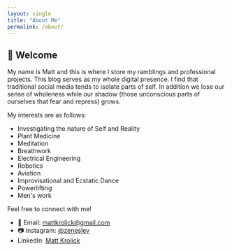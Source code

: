 ```yaml
---
layout: single
title: "About Me"
permalink: /about/
---
```


## 👋 Welcome

My name is Matt and this is where I store my ramblings and professional projects. This blog serves as my whole digital presence. I find that traditional social media tends to isolate parts of self. In addition we lose our sense of wholeness while our shadow (those unconscious parts of ourselves that fear and repress) grows.

My interests are as follows:
- Investigating the nature of Self and Reality
- Plant Medicine
- Meditation
- Breathwork
- Electrical Engineering
- Robotics
- Aviation
- Improvisational and Ecstatic Dance
- Powerlifting
- Men's work

Feel free to connect with me!

- 📧 Email: mattkrolick@gmail.com
- 📷 Instagram: [@zeneslev](https://instagram.com/zeneslev)
- LinkedIn: [Matt Krolick](https://www.linkedin.com/in/matt-krolick-84192035/)